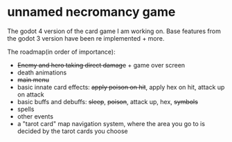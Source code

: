 # unnamed necromancy game
 The godot 4 version of the card game I am working on. Base features from the godot 3 version have been re implemented + more. 

 The roadmap(in order of importance):
 - ~~Enemy and hero taking direct damage~~ + game over screen
 - death animations
 - ~~main menu~~
 - basic innate card effects: ~~apply poison on hit~~, apply hex on hit, attack up on attack
 - basic buffs and debuffs: ~~sleep~~, ~~poison~~, attack up, hex, ~~symbols~~
 - spells
 - other events
 - a "tarot card" map navigation system, where the area you go to is decided by the tarot cards you choose

